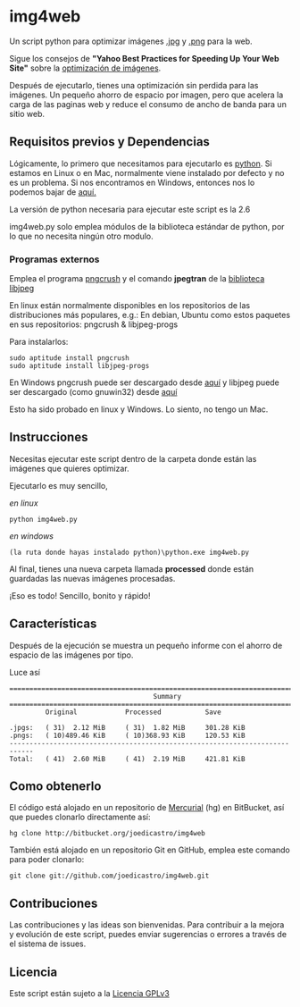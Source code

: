 # img4web

Un script python para optimizar imágenes 
[.jpg](http://es.wikipedia.org/wiki/Joint_Photographic_Experts_Group) y 
[.png](http://es.wikipedia.org/wiki/Portable_Network_Graphics) para la web.

Sigue los consejos de **"Yahoo Best Practices for Speeding Up Your Web Site"** 
sobre la [optimización de imágenes](http://developer.yahoo.com/performance/rules.html#opt_images).

Después de ejecutarlo, tienes una optimización sin perdida para las imágenes. 
Un pequeño ahorro de espacio por imagen, pero que acelera la carga de las 
paginas web y reduce el consumo de ancho de banda para un sitio web.


## Requisitos previos y Dependencias

Lógicamente, lo primero que necesitamos para ejecutarlo es 
[python](http://www.python.org/). Si estamos en Linux o en Mac, normalmente 
viene instalado por defecto y no es un problema. Si nos encontramos en Windows,
entonces nos lo podemos bajar de [aquí.](http://www.python.org/download/)

La versión de python necesaria para ejecutar este script es la 2.6

img4web.py solo emplea módulos de la biblioteca estándar de python, por lo que 
no necesita ningún otro modulo.

### Programas externos

Emplea el programa [pngcrush](http://pmt.sourceforge.net/pngcrush/) y el comando
**jpegtran** de la [biblioteca libjpeg](http://www.ijg.org/)

En linux están normalmente disponibles en los repositorios de las distribuciones
más populares, e.g.: 
En debian, Ubuntu como estos paquetes en sus repositorios: pngcrush & libjpeg-progs

Para instalarlos:

    sudo aptitude install pngcrush
    sudo aptitude install libjpeg-progs

En Windows pngcrush puede ser descargado desde 
[aquí](http://sourceforge.net/projects/pmt/files/pngcrush-executables/) y 
libjpeg puede ser descargado (como gnuwin32) desde 
[aquí](http://gnuwin32.sourceforge.net/downlinks/jpeg.php)

Esto ha sido probado en linux y Windows. Lo siento, no tengo un Mac.

## Instrucciones

Necesitas ejecutar este script dentro de la carpeta donde están las imágenes 
que quieres optimizar.

Ejecutarlo es muy sencillo,

_en linux_

    python img4web.py

_en windows_

    (la ruta donde hayas instalado python)\python.exe img4web.py

Al final, tienes una nueva carpeta llamada **processed** donde están guardadas 
las nuevas imágenes procesadas.

¡Eso es todo! Sencillo, bonito y rápido!

## Características

Después de la ejecución se muestra un pequeño informe con el ahorro de espacio 
de las imágenes por tipo.

Luce así

    ============================================================================
                                        Summary                                     
    ============================================================================
             Original            Processed           Save

    .jpgs:   ( 31)  2.12 MiB     ( 31)  1.82 MiB     301.28 KiB
    .pngs:   ( 10)489.46 KiB     ( 10)368.93 KiB     120.53 KiB
    ----------------------------------------------------------------------------
    Total:   ( 41)  2.60 MiB     ( 41)  2.19 MiB     421.81 KiB


## Como obtenerlo 

El código está alojado en un repositorio de 
[Mercurial](http://selenic.com/mercurial) (hg) en BitBucket, así que puedes 
clonarlo directamente así:

    hg clone http://bitbucket.org/joedicastro/img4web

También está alojado en un repositorio Git en GitHub, emplea este comando para
poder clonarlo:

    git clone git://github.com/joedicastro/img4web.git

## Contribuciones

Las contribuciones y las ideas son bienvenidas. Para contribuir a la mejora y 
evolución de este script, puedes enviar sugerencias o errores a través de el
sistema de issues.

## Licencia 

Este script están sujeto a la [Licencia GPLv3 ](http://www.gnu.org/licenses/gpl.html)
